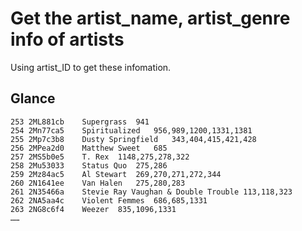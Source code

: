 
# Get the artist_name, artist_genre info of artists

Using artist_ID to get these infomation.





## Glance

```
253	2ML881cb	Supergrass	941
254	2Mn77ca5	Spiritualized	956,989,1200,1331,1381
255	2Mp7c3b8	Dusty Springfield	343,404,415,421,428
256	2MPea2d0	Matthew Sweet	685
257	2MS5b0e5	T. Rex	1148,275,278,322
258	2Mu53033	Status Quo	275,286
259	2Mz84ac5	Al Stewart	269,270,271,272,344
260	2N1641ee	Van Halen	275,280,283
261	2N35466a	Stevie Ray Vaughan & Double Trouble	113,118,323
262	2NA5aa4c	Violent Femmes	686,685,1331
263	2NG8c6f4	Weezer	835,1096,1331
……
```
